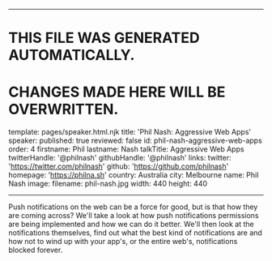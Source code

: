 ----

# THIS FILE WAS GENERATED AUTOMATICALLY.
# CHANGES MADE HERE WILL BE OVERWRITTEN.

template: pages/speaker.html.njk
title: 'Phil Nash: Aggressive Web Apps'
speaker:
  published: true
  reviewed: false
  id: phil-nash-aggressive-web-apps
  order: 4
  firstname: Phil
  lastname: Nash
  talkTitle: Aggressive Web Apps
  twitterHandle: '@philnash'
  githubHandle: '@philnash'
  links:
    twitter: 'https://twitter.com/philnash'
    github: 'https://github.com/philnash'
    homepage: 'https://philna.sh'
  country: Australia
  city: Melbourne
  name: Phil Nash
  image:
    filename: phil-nash.jpg
    width: 440
    height: 440

----

Push notifications on the web can be a force for good, but is that how they are
coming across? We'll take a look at how push notifications permissions are
being implemented and how we can do it better. We'll then look at the
notifications themselves, find out what the best kind of notifications are and
how not to wind up with your app's, or the entire web's, notifications blocked
forever.